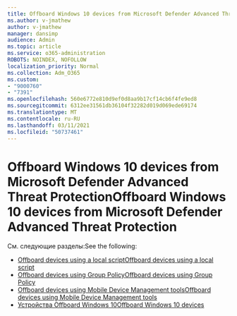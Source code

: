 ```yaml
---
title: Offboard Windows 10 devices from Microsoft Defender Advanced Threat Protection
ms.author: v-jmathew
author: v-jmathew
manager: dansimp
audience: Admin
ms.topic: article
ms.service: o365-administration
ROBOTS: NOINDEX, NOFOLLOW
localization_priority: Normal
ms.collection: Adm_O365
ms.custom:
- "9000760"
- "7391"
ms.openlocfilehash: 560e6772e810d9ef0d8aa9b17cf14cb6f4fe9ed8
ms.sourcegitcommit: 6312ee31561db36104f32282d019d069ede69174
ms.translationtype: MT
ms.contentlocale: ru-RU
ms.lasthandoff: 03/11/2021
ms.locfileid: "50737461"
---
```

# <a name="offboard-windows-10-devices-from-microsoft-defender-advanced-threat-protection"></a><span data-ttu-id="6b5b7-102">Offboard Windows 10 devices from Microsoft Defender Advanced Threat Protection</span><span class="sxs-lookup"><span data-stu-id="6b5b7-102">Offboard Windows 10 devices from Microsoft Defender Advanced Threat Protection</span></span>

<span data-ttu-id="6b5b7-103">См. следующие разделы:</span><span class="sxs-lookup"><span data-stu-id="6b5b7-103">See the following:</span></span>

- [<span data-ttu-id="6b5b7-104">Offboard devices using a local script</span><span class="sxs-lookup"><span data-stu-id="6b5b7-104">Offboard devices using a local script</span></span>](https://go.microsoft.com/fwlink/?linkid=2143465)
- [<span data-ttu-id="6b5b7-105">Offboard devices using Group Policy</span><span class="sxs-lookup"><span data-stu-id="6b5b7-105">Offboard devices using Group Policy</span></span>](https://go.microsoft.com/fwlink/?linkid=2143632)
- [<span data-ttu-id="6b5b7-106">Offboard devices using Mobile Device Management tools</span><span class="sxs-lookup"><span data-stu-id="6b5b7-106">Offboard devices using Mobile Device Management tools</span></span>](https://go.microsoft.com/fwlink/?linkid=2143633)
- [<span data-ttu-id="6b5b7-107">Устройства Offboard Windows 10</span><span class="sxs-lookup"><span data-stu-id="6b5b7-107">Offboard Windows 10 devices</span></span>](https://go.microsoft.com/fwlink/?linkid=2143629)

